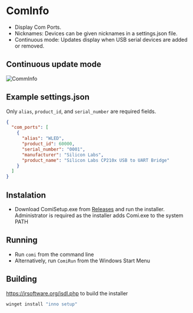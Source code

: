 # ComInfo
- Display Com Ports.
- Nicknames: Devices can be given nicknames in a settings.json file.
- Continuous mode: Updates display when USB serial devices are added or removed.


## Continuous update mode
![CommInfo](https://github.com/schiltz3/ComInfo/assets/45466247/1abd68ea-c5ed-42fb-a45c-44efa765a0b2)

## Example settings.json
Only `alias`, `product_id`, and `serial_number` are required fields.
```json
{
  "com_ports": [
    {
      "alias": "WLED",
      "product_id": 60000,
      "serial_number": "0001",
      "manufacturer": "Silicon Labs",
      "product_name": "Silicon Labs CP210x USB to UART Bridge"
    }
  ]
}
```

## Instalation
* Download ComiSetup.exe from [Releases](https://github.com/schiltz3/ComInfo/releases) and run the installer. Administrator is required as the installer adds Comi.exe to the system PATH

## Running
* Run `comi` from the command line
* Alternatively, run `ComiRun` from the Windows Start Menu


## Building
https://jrsoftware.org/isdl.php to build the installer
```powershell
winget install "inno setup"
```

